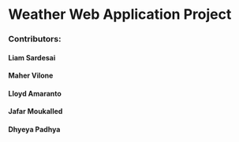 # Weather Web Application Project

### Contributors: 
#### Liam Sardesai
#### Maher Vilone
#### Lloyd Amaranto
#### Jafar Moukalled
#### Dhyeya Padhya
